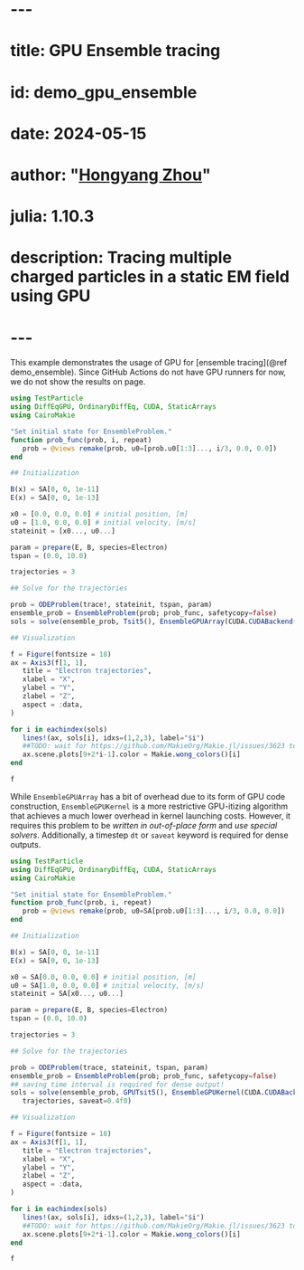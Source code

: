 # ---
# title: GPU Ensemble tracing
# id: demo_gpu_ensemble
# date: 2024-05-15
# author: "[Hongyang Zhou](https://github.com/henry2004y)"
# julia: 1.10.3
# description: Tracing multiple charged particles in a static EM field using GPU
# ---

This example demonstrates the usage of GPU for [ensemble tracing](@ref demo_ensemble).
Since GitHub Actions do not have GPU runners for now, we do not show the results on page.

```julia
using TestParticle
using DiffEqGPU, OrdinaryDiffEq, CUDA, StaticArrays
using CairoMakie

"Set initial state for EnsembleProblem."
function prob_func(prob, i, repeat)
   prob = @views remake(prob, u0=[prob.u0[1:3]..., i/3, 0.0, 0.0])
end

## Initialization

B(x) = SA[0, 0, 1e-11]
E(x) = SA[0, 0, 1e-13]

x0 = [0.0, 0.0, 0.0] # initial position, [m]
u0 = [1.0, 0.0, 0.0] # initial velocity, [m/s]
stateinit = [x0..., u0...]

param = prepare(E, B, species=Electron)
tspan = (0.0, 10.0)

trajectories = 3

## Solve for the trajectories

prob = ODEProblem(trace!, stateinit, tspan, param)
ensemble_prob = EnsembleProblem(prob; prob_func, safetycopy=false)
sols = solve(ensemble_prob, Tsit5(), EnsembleGPUArray(CUDA.CUDABackend()); trajectories)

## Visualization

f = Figure(fontsize = 18)
ax = Axis3(f[1, 1],
   title = "Electron trajectories",
   xlabel = "X",
   ylabel = "Y",
   zlabel = "Z",
   aspect = :data,
)

for i in eachindex(sols)
   lines!(ax, sols[i], idxs=(1,2,3), label="$i")
   ##TODO: wait for https://github.com/MakieOrg/Makie.jl/issues/3623 to be fixed!
   ax.scene.plots[9+2*i-1].color = Makie.wong_colors()[i]
end

f
```

While `EnsembleGPUArray` has a bit of overhead due to its form of GPU code construction, `EnsembleGPUKernel` is a more restrictive GPU-itizing algorithm that achieves a much lower overhead in kernel launching costs. However, it requires this problem to be _written in out-of-place form_ and _use special solvers_. Additionally, a timestep `dt` or `saveat` keyword is required for dense outputs.

```julia
using TestParticle
using DiffEqGPU, OrdinaryDiffEq, CUDA, StaticArrays
using CairoMakie

"Set initial state for EnsembleProblem."
function prob_func(prob, i, repeat)
   prob = @views remake(prob, u0=SA[prob.u0[1:3]..., i/3, 0.0, 0.0])
end

## Initialization

B(x) = SA[0, 0, 1e-11]
E(x) = SA[0, 0, 1e-13]

x0 = SA[0.0, 0.0, 0.0] # initial position, [m]
u0 = SA[1.0, 0.0, 0.0] # initial velocity, [m/s]
stateinit = SA[x0..., u0...]

param = prepare(E, B, species=Electron)
tspan = (0.0, 10.0)

trajectories = 3

## Solve for the trajectories

prob = ODEProblem(trace, stateinit, tspan, param)
ensemble_prob = EnsembleProblem(prob; prob_func, safetycopy=false)
## saving time interval is required for dense output! 
sols = solve(ensemble_prob, GPUTsit5(), EnsembleGPUKernel(CUDA.CUDABackend());
   trajectories, saveat=0.4f0)

## Visualization

f = Figure(fontsize = 18)
ax = Axis3(f[1, 1],
   title = "Electron trajectories",
   xlabel = "X",
   ylabel = "Y",
   zlabel = "Z",
   aspect = :data,
)

for i in eachindex(sols)
   lines!(ax, sols[i], idxs=(1,2,3), label="$i")
   ##TODO: wait for https://github.com/MakieOrg/Makie.jl/issues/3623 to be fixed!
   ax.scene.plots[9+2*i-1].color = Makie.wong_colors()[i]
end

f
```

